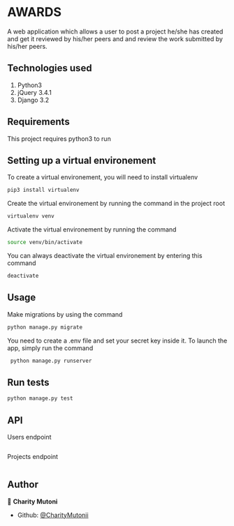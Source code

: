 # AWARDS
A web application which allows a user to post a project he/she has created and get it reviewed by his/her peers and
and review the work submitted by his/her peers.

## Technologies used

1. Python3
2. jQuery 3.4.1
3. Django 3.2

## Requirements

This project requires python3 to run

## Setting up a virtual environement

To create a virtual environement, you will need to install virtualenv
```sh
pip3 install virtualenv
```

Create the virtual environement by running the command in the project root
```sh
virtualenv venv
```

Activate the virtual environement by running the command
```sh
source venv/bin/activate
```

You can always deactivate the virtual environement by entering this command
```sh
deactivate
```

## Usage

Make migrations by using the command
```sh
python manage.py migrate
```

You need to create a .env file and set your secret key inside it. To launch the app, simply run the command
```sh
 python manage.py runserver
```

## Run tests

```sh
python manage.py test
```

## API
Users endpoint

```sh

```
Projects endpoint

```sh

```
## Author

👤 **Charity Mutoni**

* Github: [@CharityMutonii](https://github.com/CharityMutonii)
